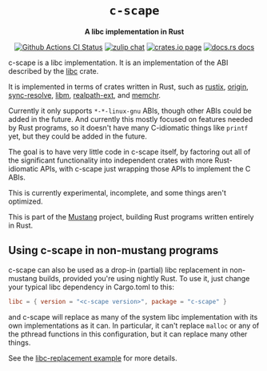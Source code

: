 <div align="center">
  <h1><code>c-scape</code></h1>

  <p>
    <strong>A libc implementation in Rust</strong>
  </p>

  <p>
    <a href="https://github.com/sunfishcode/mustang/actions?query=workflow%3ACI"><img src="https://github.com/sunfishcode/mustang/workflows/CI/badge.svg" alt="Github Actions CI Status" /></a>
    <a href="https://bytecodealliance.zulipchat.com/#narrow/stream/206238-general"><img src="https://img.shields.io/badge/zulip-join_chat-brightgreen.svg" alt="zulip chat" /></a>
    <a href="https://crates.io/crates/c-scape"><img src="https://img.shields.io/crates/v/c-scape.svg" alt="crates.io page" /></a>
    <a href="https://docs.rs/c-scape"><img src="https://docs.rs/c-scape/badge.svg" alt="docs.rs docs" /></a>
  </p>
</div>

c-scape is a libc implementation. It is an implementation of the ABI described
by the [libc] crate.

It is implemented in terms of crates written in Rust, such as [rustix],
[origin], [sync-resolve], [libm], [realpath-ext], and [memchr].

Currently it only supports `*-*-linux-gnu` ABIs, though other ABIs could be
added in the future. And currently this mostly focused on features needed by
Rust programs, so it doesn't have many C-idiomatic things like `printf` yet, but
they could be added in the future.

The goal is to have very little code in c-scape itself, by factoring out all of
the significant functionality into independent crates with more Rust-idiomatic
APIs, with c-scape just wrapping those APIs to implement the C ABIs.

This is currently experimental, incomplete, and some things aren't optimized.

This is part of the [Mustang] project, building Rust programs written entirely
in Rust.

## Using c-scape in non-mustang programs

c-scape can also be used as a drop-in (partial) libc replacement in non-mustang
builds, provided you're using nightly Rust. To use it, just change your typical
libc dependency in Cargo.toml to this:

```toml
libc = { version = "<c-scape version>", package = "c-scape" }
```

and c-scape will replace as many of the system libc implementation with its own
implementations as it can. In particular, it can't replace `malloc` or any of
the pthread functions in this configuration, but it can replace many other
things.

See the [libc-replacement example] for more details.

[libc-replacement example]: https://github.com/sunfishcode/mustang/blob/main/test-crates/libc-replacement/README.md
[Mustang]: https://github.com/sunfishcode/mustang/
[rustix]: https://crates.io/crates/rustix
[origin]: https://crates.io/crates/origin
[sync-resolve]: https://crates.io/crates/sync-resolve
[libm]: https://crates.io/crates/libm
[libc]: https://crates.io/crates/libc
[realpath-ext]: https://crates.io/crates/realpath-ext
[memchr]: https://crates.io/crates/memchr
[mustang]: https://crates.io/crates/mustang
